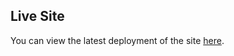 ## Live Site

You can view the latest deployment of the site [here](https://venerable-daffodil-d7ba13.netlify.app/).

